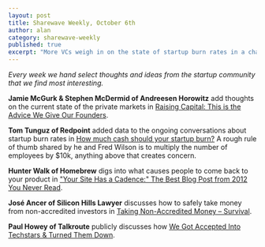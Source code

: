 ```yaml
---
layout: post
title: Sharewave Weekly, October 6th
author: alan
category: sharewave-weekly
published: true
excerpt: "More VCs weigh in on the state of startup burn rates in a changing landscape, a founder outlines his decision to reject Techstars, a lawyer's point of view on non-accredited investment, and a VC on finding cadence from your users in this edition of the Sharewave Weekly."
---
```

*Every week we hand select thoughts and ideas from the startup community that we find most interesting.*

**Jamie McGurk & Stephen McDermid of Andreesen Horowitz** add thoughts on the current state of the private markets in [Raising Capital: This is the Advice We Give Our Founders](http://a16z.com/2014/09/26/valuation-this-is-the-advice-we-give-our-founders/).

**Tom Tunguz of Redpoint** added data to the ongoing conversations about startup burn rates in [How much cash should your startup burn?](http://tomtunguz.com/monthly-burn-benchmarks/) A rough rule of thumb shared by he and Fred Wilson is to multiply the number of employees by $10k, anything above that creates concern.

**Hunter Walk of Homebrew** digs into what causes people to come back to your product in ["Your Site Has a Cadence:" The Best Blog Post from 2012 You Never Read](http://hunterwalk.com/2014/10/02/your-site-has-a-cadence-the-best-blog-post-from-2012-you-never-read/).

**José Ancer of Silicon Hills Lawyer** discusses how to safely take money from non-accredited investors in [Taking Non-Accredited Money – Survival](http://siliconhillslawyer.com/2014/10/01/taking-non-accredited-money-startups).

**Paul Howey of Talkroute** publicly discusses how [We Got Accepted Into Techstars & Turned Them Down](http://talkroute.com/got-accepted-into-techstars-turned-it-down/).